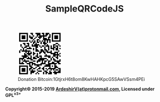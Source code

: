 <html>
  <head>
      <meta http-equiv="Content-Type" content="text/html; charset=UTF-8" />
      <meta name="viewport" content="width=device-width,initial-scale=1,user-scalable=no" />
    <!--<link rel="stylesheet" href="https://raw.githubusercontent.com/ArdeshirV/ardeshirv.github.io/master/css/av-darklee.css">-->
    <link rel="stylesheet" href="./css/av-darklee.css">
    <link rel="stylesheet" href="./css/style.css">
    <link rel="icon" href="img/tech-supp.png">
  </head>
  <body>
    <header>
      <h1>SampleQRCodeJS</h1>
    </header>
    <main>
      <article>
        <section>
          <h2></h2>
          <p></p>
          <figure>
            <img src="https://raw.githubusercontent.com/ArdeshirV/SampleQRCodeJS/master/img/Bitcoin%201GtjrxH6t8om8KwHAHKpcG5SAwVSsm4PEi.png" alt="1GtjrxH6t8om8KwHAHKpcG5SAwVSsm4PEi">
            <figcaption>Donation Bitcoin:1GtjrxH6t8om8KwHAHKpcG5SAwVSsm4PEi</figcaption>
          </figure>
        </section>
      </article>
    </main>
    <footer>
      <b/>
      <p class="copyright">
        Copyright&copy; 2015-2019 <a href="mailto:ArdeshirV@protonmail.com" alt="email">ArdeshirV(at)protonmail.com</a>, Licensed under GPL<sup>v3+</sup>
      <p/>
    </footer>
 
  </body>
</html>
